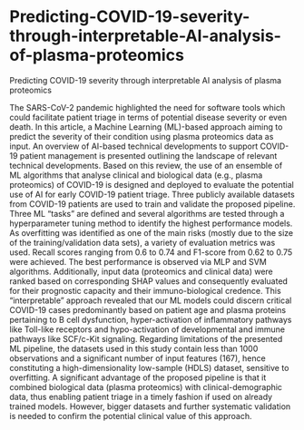 # Predicting-COVID-19-severity-through-interpretable-AI-analysis-of-plasma-proteomics
Predicting COVID-19 severity through interpretable AI analysis of plasma proteomics

The SARS-CoV-2 pandemic highlighted the need for software tools which could facilitate patient triage in terms of potential disease severity or even death. In this article, a Machine Learning (ML)-based approach aiming to predict the severity of their condition using plasma proteomics data as input.
An overview of AI-based technical developments to support COVID-19 patient management is presented outlining the landscape of relevant technical developments. Based on this review, the use of an ensemble of ML algorithms that analyse clinical and biological data (e.g., plasma proteomics) of COVID-19 is designed and deployed to evaluate the potential use of AI for early COVID-19 patient triage. Three publicly available datasets from COVID-19 patients are used to train and validate the proposed pipeline. Three ML “tasks” are defined and several algorithms are tested through a hyperparameter tuning method to identify the highest performance models. As overfitting was identified as one of the main risks (mostly due to the size of the training/validation data sets), a variety of evaluation metrics was used.
Recall scores ranging from 0.6 to 0.74 and F1-score from 0.62 to 0.75 were achieved. The best performance is observed via MLP and SVM algorithms. Additionally, input data (proteomics and clinical data) were ranked based on corresponding SHAP values and consequently evaluated for their prognostic capacity and their immuno-biological credence. This “interpretable” approach revealed that our ML models could discern critical COVID-19 cases predominantly based on patient age and plasma proteins pertaining to B cell dysfunction, hyper-activation of inflammatory pathways like Toll-like receptors and hypo-activation of developmental and immune pathways like SCF/c-Kit signaling.
Regarding limitations of the presented ML pipeline, the datasets used in this study contain less than 1000 observations and a significant number of input features (167), hence constituting a high-dimensionality low-sample (HDLS) dataset, sensitive to overfitting. A significant advantage of the proposed pipeline is that it combined biological data (plasma proteomics) with clinical-demographic data, thus enabling patient triage in a timely fashion if used on already trained models. However, bigger datasets and further systematic validation is needed to confirm the potential clinical value of this approach. 


